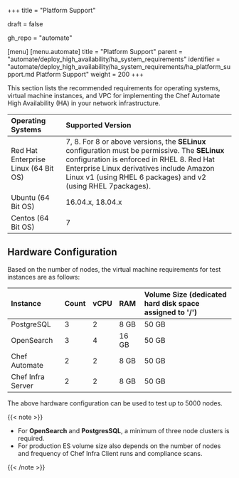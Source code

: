 +++
title = "Platform Support"

draft = false

gh_repo = "automate"

[menu]
  [menu.automate]
    title = "Platform Support"
    parent = "automate/deploy_high_availability/ha_system_requirements"
    identifier = "automate/deploy_high_availability/ha_system_requirements/ha_platform_support.md Platform Support"
    weight = 200
+++

This section lists the recommended requirements for operating systems, virtual machine instances, and VPC for implementing the Chef Automate High Availability (HA) in your network infrastructure.

| Operating Systems                        | Supported Version         |
| :--------------------------------------  | :-----------------------  |
| Red Hat Enterprise Linux (64 Bit OS)     | 7, 8. For 8 or above versions, the **SELinux** configuration must be permissive. The **SELinux** configuration is enforced in RHEL 8. Red Hat Enterprise Linux derivatives include Amazon Linux v1 (using RHEL 6 packages) and v2 (using RHEL 7packages). |
| Ubuntu (64 Bit OS)                       | 16.04.x, 18.04.x          |
| Centos (64 Bit OS)                       | 7                         |

## Hardware Configuration

Based on the number of nodes, the virtual machine requirements for test instances are as follows:

| Instance          | Count | vCPU | RAM   | Volume Size (dedicated hard disk space assigned to '/') |
| :---------------  | :---- | :--- |:------| :-----------------------------------------------------  |
| PostgreSQL        | 3     | 2    | 8 GB  | 50 GB                                                   |
| OpenSearch        | 3     | 4    | 16 GB | 50 GB                                                   |
| Chef Automate     | 2     | 2    | 8 GB  | 50 GB                                                   |
| Chef Infra Server | 2     | 2    | 8 GB  | 50 GB                                                   |

The above hardware configuration can be used to test up to 5000 nodes.

{{< note >}}

- For **OpenSearch** and **PostgresSQL**, a minimum of three node clusters is required.
- For production ES volume size also depends on the number of nodes and frequency of Chef Infra Client runs and compliance scans.

{{< /note >}}
